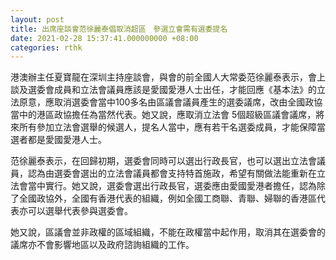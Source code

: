 ```yaml
---
layout: post
title: 出席座談會范徐麗泰倡取消超區　參選立會需有選委提名
date: 2021-02-28 15:37:41.000000000 +08:00
categories: rthk
---
```


港澳辦主任夏寶龍在深圳主持座談會，與會的前全國人大常委范徐麗泰表示，會上談及選委會成員和立法會議員應該是愛國愛港人士出任，才能回應《基本法》的立法原意，應取消選委會當中100多名由區議會議員產生的選委議席，改由全國政協當中的港區政協擔任為當然代表。她又說，應取消立法會 5個超級區議會議席，將來所有參加立法會選舉的候選人，提名人當中，應有若干名選委成員，才能保障當選者都是愛國愛港人士。

范徐麗泰表示，在回歸初期，選委會同時可以選出行政長官，也可以選出立法會議員，認為由選委會選出的立法會議員都會支持特首施政，希望有關做法能重新在立法會當中實行。她又說，選委會選出行政長官，選委應由愛國愛港者擔任，認為除了全國政協外，全國有香港代表的組織，例如全國工商聯、青聯、婦聯的香港區代表亦可以選舉代表參與選委會。

她又說，區議會並非政權的區域組織，不能在政權當中起作用，取消其在選委會的議席亦不會影響地區以及政府諮詢組織的工作。
